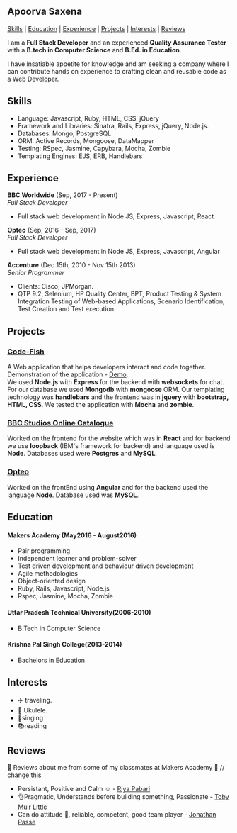 ## Apoorva Saxena

[Skills](#Skills) | [Education](#Education) | [Experience](#Experience) | [Projects](#Projects) | [Interests](#Interests) | [Reviews](#Reviews)

I am a __Full Stack Developer__ and an experienced __Quality Assurance Tester__ with a __B.tech in Computer Science__ and __B.Ed. in Education__.

I have insatiable appetite for knowledge and am seeking a company where I can contribute hands on experience to crafting clean and reusable code as a Web Developer.

<a name="Skills"></a>
## Skills

- Language: Javascript, Ruby, HTML, CSS, jQuery
- Framework and Libraries: Sinatra, Rails, Express, jQuery, Node.js.
- Databases: Mongo, PostgreSQL
- ORM: Active Records, Mongoose, DataMapper
- Testing: ​RSpec, Jasmine, Capybara, Mocha, Zombie
- Templating Engines: EJS, ERB, Handlebars

<a name="Experience"></a>
## Experience
**BBC Worldwide** (Sep, 2017 - Present)    
*Full Stack Developer*  

- Full stack web development in Node JS, Express, Javascript, React

**Opteo** (Sep, 2016 - Sep, 2017)    
*Full Stack Developer*  

- Full stack web development in Node JS, Express, Javascript, Angular

**Accenture** (Dec 15th, 2010 - Nov 15th 2013)    
*Senior Programmer*  

- Clients: Cisco, JPMorgan.
- QTP 9.2, Selenium, HP Quality Center, BPT, Product Testing & System Integration Testing of Web-based Applications, Scenario Identification, Test Creation and Test execution.

<a name="Projects"></a>
## Projects


### [Code-Fish](code-fish.herokuapp.com)
A Web application that helps developers interact and code together.  
Demonstration of the application - [Demo](https://www.youtube.com/watch?v=gpUAPkNlF04).  
We used __Node.js__ with __Express__ for the backend with __websockets__ for chat. For our database we used __Mongodb__ with __mongoose__ ORM. Our templating technology was __handlebars__ and the frontend was in __jquery__ with __bootstrap, HTML, CSS__. We tested the application with __Mocha__ and __zombie__.
### [BBC Studios Online Catalogue](https://sales.bbcstudios.com/)
Worked on the frontend for the website which was in __React__ and for backend we use __loopback__ (IBM's framework for backend) and language used is __Node__. Databases used were __Postgres__ and __MySQL__.
### [Opteo](https://opteo.com/)
Worked on the frontEnd using __Angular__ and for the backend used the language __Node__. Database used was __MySQL__.

<a name="Education"></a>
## Education

#### Makers Academy (May2016 - August2016)

- Pair programming
- Independent learner and problem-solver
- Test driven development and behaviour driven development
- Agile methodologies
- Object-oriented design
- Ruby, Rails, Javascript, Node.js  
- Rspec, Jasmine, Mocha, Zombie

#### Uttar Pradesh Technical University(2006-2010)  
- B.Tech in Computer Science

#### Krishna Pal Singh College(2013-2014)  
- Bachelors in Education


<a name="Interests"></a>
## Interests

- :airplane: traveling.
- :guitar: Ukulele.
- :microphone:singing
- :books:reading

<a name="Reviews"></a>
## Reviews
:sparkling_heart: Reviews about me from some of my classmates at Makers Academy :sparkling_heart: // change this

- Persistant, Positive and Calm :relaxed: - [Riya Pabari](https://github.com/riyapabari)  
- :ok_hand:Pragmatic,
Understands before building something,
Passionate - [Toby Muir Little](https://github.com/toby676)
- Can do attitude :facepunch:, reliable, competent, good team player - [Jonathan Passe](https://github.com/Jojograndjojo)
